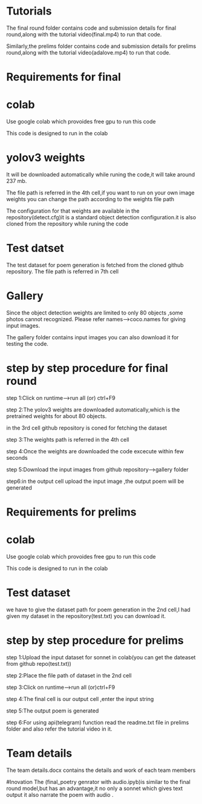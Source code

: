 # Tutorials
The final round folder contains code and submission details for final round,along with the tutorial video(final.mp4) to run that code.

Similarly,the prelims folder contains code and submission details for prelims round,along with the tutorial video(adalove.mp4) to run that code. 
# Requirements for final
# colab
Use google colab which provoides free gpu to run this code

This code is designed to run in the colab
# yolov3 weights
It will be downloaded automatically while runing the code,it will take around 237 mb.

The file path is referred in the 4th cell,if you want to run on your own image weights you can change the path according to the weights file path

The configuration for that weights are available in the repository(detect.cfg)it is a standard object detection configuration.it is also cloned from the repository while runing the code
# Test datset
The test dataset for poem generation is fetched from the cloned github repository.
The file path is referred in 7th cell
# Gallery
Since the object detection weights are limited to only 80 objects ,some photos cannot recognized.
Please refer names-->coco.names for giving input images. 

The gallery folder contains input images you can also download it for testing the code.
# step by step procedure for final round
step 1:Click on runtime-->run all (or) ctrl+F9

step 2:The yolov3 weights are downloaded automatically,which is the pretrained weights for about 80 objects.

in the 3rd cell github repository is coned for fetching the dataset

step 3:The weights path is referred in the 4th cell

step 4:Once the weights are downloaded the code excecute within few seconds

step 5:Download the input images from github repository-->gallery folder

step6:in the output cell upload the input image ,the output poem will be generated 
# Requirements for prelims
# colab
Use google colab which provoides free gpu to run this code

This code is designed to run in the colab
# Test dataset
we have to give the dataset path for poem generation in the 2nd cell,I had given my dataset in the repository(test.txt) you can download it.
# step by step procedure for prelims
step 1:Upload the input dataset for sonnet in colab(you can get the dateaset from github repo(test.txt))

step 2:Place the file path of dataset in the 2nd cell

step 3:Click on runtime-->run all (or)ctrl+F9

step 4:The final cell is our output cell ,enter the input string 

step 5:The output poem is generated

step 6:For using api(telegram) function read the readme.txt file in prelims folder and also refer the tutorial video in it.
# Team details
The team details.docx contains the details and work of each team members

#Inovation
The (final_poetry genrator with audio.ipyb)is similar to the final round model,but has an advantage,it no only a sonnet which gives text output it also narrate the poem with audio .
